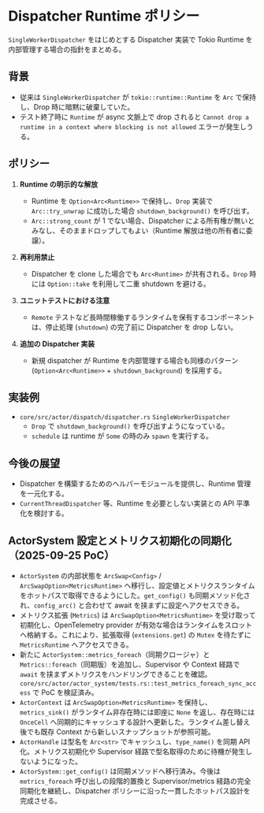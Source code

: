 # Dispatcher Runtime ポリシー

`SingleWorkerDispatcher` をはじめとする Dispatcher 実装で Tokio Runtime を内部管理する場合の指針をまとめる。

## 背景
- 従来は `SingleWorkerDispatcher` が `tokio::runtime::Runtime` を `Arc` で保持し、Drop 時に暗黙に破棄していた。
- テスト終了時に `Runtime` が async 文脈上で drop されると `Cannot drop a runtime in a context where blocking is not allowed` エラーが発生しうる。

## ポリシー
1. **Runtime の明示的な解放**
   - Runtime を `Option<Arc<Runtime>>` で保持し、`Drop` 実装で `Arc::try_unwrap` に成功した場合 `shutdown_background()` を呼び出す。
   - `Arc::strong_count` が 1 でない場合、Dispatcher による所有権が無いとみなし、そのままドロップしてもよい（Runtime 解放は他の所有者に委譲）。

2. **再利用禁止**
   - Dispatcher を clone した場合でも `Arc<Runtime>` が共有される。`Drop` 時には `Option::take` を利用して二重 shutdown を避ける。

3. **ユニットテストにおける注意**
   - `Remote` テストなど長時間稼働するランタイムを保有するコンポーネントは、停止処理 (`shutdown`) の完了前に Dispatcher を drop しない。

4. **追加の Dispatcher 実装**
   - 新規 dispatcher が Runtime を内部管理する場合も同様のパターン (`Option<Arc<Runtime>>` + `shutdown_background`) を採用する。

## 実装例
- `core/src/actor/dispatch/dispatcher.rs` `SingleWorkerDispatcher`
  - `Drop` で `shutdown_background()` を呼び出すようになっている。
  - `schedule` は runtime が `Some` の時のみ `spawn` を実行する。

## 今後の展望
- Dispatcher を構築するためのヘルパーモジュールを提供し、Runtime 管理を一元化する。
- `CurrentThreadDispatcher` 等、Runtime を必要としない実装との API 平準化を検討する。

## ActorSystem 設定とメトリクス初期化の同期化（2025-09-25 PoC）
- `ActorSystem` の内部状態を `ArcSwap<Config>` / `ArcSwapOption<MetricsRuntime>` へ移行し、設定値とメトリクスランタイムをホットパスで取得できるようにした。`get_config()` も同期メソッド化され、`config_arc()` と合わせて await を挟まずに設定へアクセスできる。
- メトリクス拡張 (`Metrics`) は `ArcSwapOption<MetricsRuntime>` を受け取って初期化し、OpenTelemetry provider が有効な場合はランタイムをスロットへ格納する。これにより、拡張取得 (`extensions.get`) の `Mutex` を待たずに `MetricsRuntime` へアクセスできる。
- 新たに `ActorSystem::metrics_foreach`（同期クロージャ）と `Metrics::foreach`（同期版）を追加し、Supervisor や Context 経路で `await` を挟まずメトリクスをハンドリングできることを確認。`core/src/actor/actor_system/tests.rs::test_metrics_foreach_sync_access` で PoC を検証済み。
- `ActorContext` は `ArcSwapOption<MetricsRuntime>` を保持し、`metrics_sink()` がランタイム非存在時には即座に `None` を返し、存在時には `OnceCell` へ同期的にキャッシュする設計へ更新した。ランタイム差し替え後でも既存 Context から新しいスナップショットが参照可能。
- `ActorHandle` は型名を `Arc<str>` でキャッシュし、`type_name()` を同期 API 化。メトリクス初期化や Supervisor 経路で型名取得のために待機が発生しないようになった。
- `ActorSystem::get_config()` は同期メソッドへ移行済み。今後は `metrics_foreach` 呼び出しの段階的置換と Supervisor/metrics 経路の完全同期化を継続し、Dispatcher ポリシーに沿った一貫したホットパス設計を完成させる。
